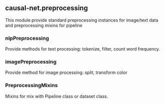## causal-net.preprocessing 

This module provide  standard preprocessing instances for image/text data and preprocessing mixins for pipeline

### nlpPreprocessing
Provide methods for text processing: tokenize, filter, count word frequency.

### imagePreprocessing 
Provide method for image processing: split, transform color

### PreprocessingMixins
Mixins for mix with Pipeline class or dataset class.